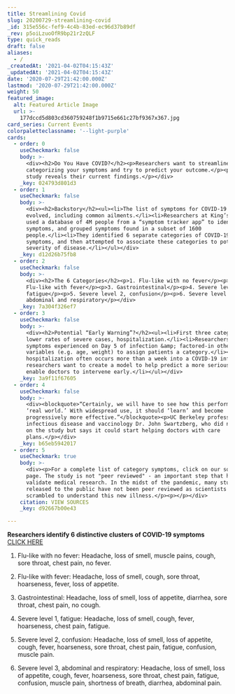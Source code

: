```yaml
---
title: Streamlining Covid
slug: 20200729-streamlining-covid
_id: 315e556c-fef9-4c4b-83ed-ec96d37b89df
_rev: p5oiLzuoOfR9bp21r2zQLF
type: quick_reads
draft: false
aliases:
  - /
_createdAt: '2021-04-02T04:15:43Z'
_updatedAt: '2021-04-02T04:15:43Z'
date: '2020-07-29T21:42:00.000Z'
lastmod: '2020-07-29T21:42:00.000Z'
weight: 50
featured_image:
  alt: Featured Article Image
  url: >-
    177dccd5d803cd360759248f1b9715e661c27bf9367x367.jpg
card_series: Current Events
colorpaletteclassname: '--light-purple'
cards:
  - order: 0
    useCheckmark: false
    body: >-
      <div><h2>Do You Have COVID?</h2><p>Researchers want to streamline
      categorizing your symptoms and try to predict your outcome.</p><p>New
      study reveals their current findings.</p></div>
    _key: 024793d801d3
  - order: 1
    useCheckmark: false
    body: >-
      <div><h2>Backstory</h2><ul><li>The list of symptoms for COVID-19 has
      evolved, including common ailments.</li><li>Researchers at King’s College
      used a database of 4M people from a “symptom tracker app” to identify
      symptoms, and grouped symptoms found in a subset of 1600
      people.</li><li>They identified 6 separate categories of COVID-19
      symptoms, and then attempted to associate these categories to potential
      severity of disease.</li></ul></div>
    _key: d12d26b75fb8
  - order: 2
    useCheckmark: false
    body: >-
      <div><h2>The 6 Categories</h2><p>1. Flu-like with no fever</p><p>2.
      Flu-like with fever</p><p>3. Gastrointestinal</p><p>4. Severe level 1,
      fatigue</p><p>5. Severe level 2, confusion</p><p>6. Severe level 3,
      abdominal and respiratory</p></div>
    _key: 7a304f326ef7
  - order: 3
    useCheckmark: false
    body: >-
      <div><h2>Potential “Early Warning”?</h2><ul><li>First three categories had
      lower rates of severe cases, hospitalization.</li><li>Researchers used
      symptoms experienced on Day 5 of infection &amp; factored-in other
      variables (e.g. age, weight) to assign patients a category.</li><li>Since
      hospitalization often occurs more than a week into a COVID-19 infection,
      researchers want to create a model to help predict a more serious case and
      enable doctors to intervene early.</li></ul></div>
    _key: 3a9f11f67605
  - order: 4
    useCheckmark: false
    body: >-
      <div><blockquote>“Certainly, we will have to see how this performs in the
      ‘real world.’ With widespread use, it should ‘learn’ and become
      progressively more effective.”</blockquote><p>UC Berkeley professor of
      infectious disease and vaccinology Dr. John Swartzberg, who did not work
      on the study but says it could start helping doctors with care
      plans.</p></div>
    _key: b65eb5942017
  - order: 5
    useCheckmark: true
    body: >-
      <div><p>For a complete list of category symptoms, click on our source
      page. The study is not "peer reviewed" - an important step that helps
      validate medical research. In the midst of the pandemic, many studies
      released to the public have not been peer reviewed as scientists have
      scrambled to understand this new illness.</p><p></p></div>
    citation: VIEW SOURCES
    _key: d92667b00e43

---
```

**Researchers identify 6 distinctive clusters of COVID-19 symptoms**  
[CLICK HERE](https://www.sfgate.com/bayarea/article/COVID-19-symptoms-clusters-illness-type-15437380.php)

1. Flu-like with no fever: Headache, loss of smell, muscle pains, cough, sore throat, chest pain, no fever.

2. Flu-like with fever: Headache, loss of smell, cough, sore throat, hoarseness, fever, loss of appetite.

3. Gastrointestinal: Headache, loss of smell, loss of appetite, diarrhea, sore throat, chest pain, no cough.

4. Severe level 1, fatigue: Headache, loss of smell, cough, fever, hoarseness, chest pain, fatigue.

5. Severe level 2, confusion: Headache, loss of smell, loss of appetite, cough, fever, hoarseness, sore throat, chest pain, fatigue, confusion, muscle pain.

6. Severe level 3, abdominal and respiratory: Headache, loss of smell, loss of appetite, cough, fever, hoarseness, sore throat, chest pain, fatigue, confusion, muscle pain, shortness of breath, diarrhea, abdominal pain.